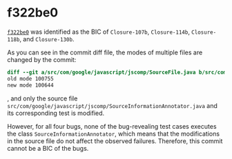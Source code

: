 # f322be0

[`f322be0`](../commits/f322be0.diff) was identified as the BIC of `Closure-107b`, `Closure-114b`, `Closure-118b`, and `Closure-130b`.

As you can see in the commit diff file, the modes of multiple files are changed by the commit:
```diff
diff --git a/src/com/google/javascript/jscomp/SourceFile.java b/src/com/google/javascript/jscomp/SourceFile.java
old mode 100755
new mode 100644
```
, and only the source file `src/com/google/javascript/jscomp/SourceInformationAnnotator.java`
and its corresponding test is modified.

However, for all four bugs, none of the bug-revealing test cases executes the class
`SourceInformationAnnotator`, which means that the modifications in the source file
do not affect the observed failures. Therefore, this commit cannot be a BIC of the bugs.